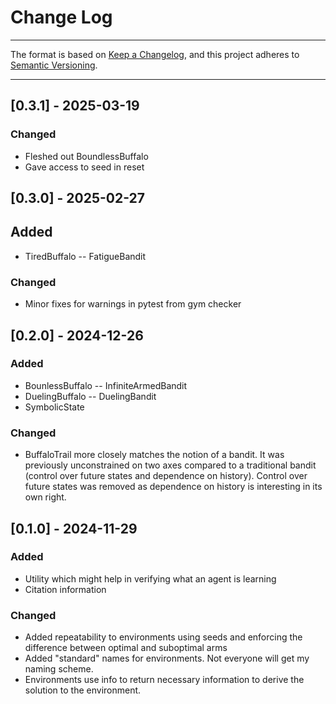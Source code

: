 # Change Log #

---

The format is based on [Keep a Changelog](https://keepachangelog.com/en/1.1.0/),
and this project adheres to [Semantic Versioning](https://semver.org/spec/v2.0.0.html).

---

## [0.3.1] - 2025-03-19

### Changed

- Fleshed out BoundlessBuffalo
- Gave access to seed in reset

## [0.3.0] - 2025-02-27

## Added

- TiredBuffalo -- FatigueBandit

### Changed

- Minor fixes for warnings in pytest from gym checker

## [0.2.0] - 2024-12-26

### Added

- BounlessBuffalo -- InfiniteArmedBandit
- DuelingBuffalo -- DuelingBandit
- SymbolicState

### Changed

- BuffaloTrail more closely matches the notion of a bandit.  It was previously unconstrained on two axes 
compared to a traditional bandit (control over future states and dependence on history).  Control over future 
states was removed as dependence on history is interesting in its own right.

## [0.1.0] - 2024-11-29

### Added

- Utility which might help in verifying what an agent is learning
- Citation information

### Changed

- Added repeatability to environments using seeds and enforcing the difference between optimal and 
suboptimal arms
- Added "standard" names for environments.  Not everyone will get my naming scheme.
- Environments use info to return necessary information to derive the solution to the environment.